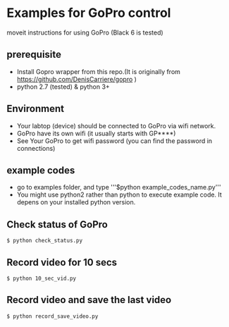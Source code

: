 
# Examples for GoPro control
moveit instructions for using GoPro (Black 6 is tested)

## prerequisite
* Install Gopro wrapper from this repo.(It is originally from https://github.com/DenisCarriere/gopro )
* python 2.7 (tested) & python 3+

## Environment
 * Your labtop (device) should be connected to GoPro via wifi network.
 * GoPro have its own wifi (it usually starts with GP****)
 * See Your GoPro to get wifi password (you can find the password in connections) 

## example codes 
 * go to examples folder, and type '''$python example_codes_name.py'''
 * You might use python2 rather than python to execute example code. It depens on your installed python version.

## Check status of GoPro
```
$ python check_status.py
```

## Record video for 10 secs
```
$ python 10_sec_vid.py
```

## Record video and save the last video
```
$ python record_save_video.py
```

